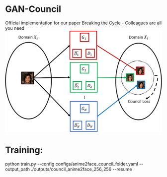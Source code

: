 # GAN-Council
Official implementation for our paper Breaking the Cycle - Colleagues are all you need 
![gan_council_overview](/images/gan_council_overview.png)

# Training:
python train.py --config configs/anime2face_council_folder.yaml --output_path ./outputs/council_anime2face_256_256 --resume 
